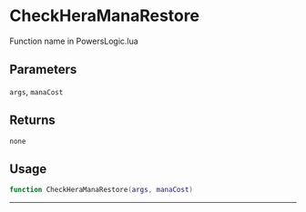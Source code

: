 # CheckHeraManaRestore
Function name in PowersLogic.lua
## Parameters
`args`, `manaCost`
## Returns
`none`
## Usage
```lua
function CheckHeraManaRestore(args, manaCost)
```
---
